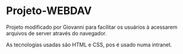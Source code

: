 # Projeto-WEBDAV

Projeto modificado por Giovanni para facilitar os usuários à acessarem arquivos de server através do navegador.

As tecnologias usadas são HTML e CSS, pos é usado numa intranet.
